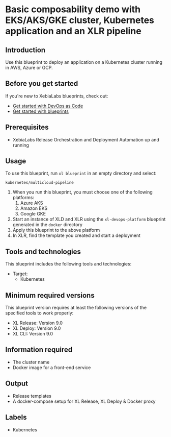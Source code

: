 # Basic composability demo with EKS/AKS/GKE cluster, Kubernetes application and an XLR pipeline

## Introduction

Use this blueprint to deploy an application on a Kubernetes cluster running in AWS, Azure or GCP.

## Before you get started

If you're new to XebiaLabs blueprints, check out:

* [Get started with DevOps as Code](https://docs.xebialabs.com/xl-release/concept/get-started-with-devops-as-code.html)
* [Get started with blueprints](https://docs.xebialabs.com/xl-release/concept/get-started-with-blueprints.html)

## Prerequisites

* XebiaLabs Release Orchestration and Deployment Automation up and running

## Usage

To use this blueprint, run `xl blueprint` in an empty directory and select:

```plain
kubernetes/multicloud-pipeline
```

1. When you run this blueprint, you must choose one of the following platforms:
    1. Azure AKS
    2. Amazon EKS
    3. Google GKE
2. Start an instance of XLD and XLR using the `xl-devops-platform` blueprint generated in the `docker` directory
3. Apply this blueprint to the above platform
4. In XLR, find the template you created and start a deployment

## Tools and technologies

This blueprint includes the following tools and technologies:

* Target:
  * Kubernetes

## Minimum required versions

This blueprint version requires at least the following versions of the specified tools to work properly:

* XL Release: Version 9.0
* XL Deploy: Version 9.0
* XL CLI: Version 9.0

## Information required

* The cluster name
* Docker image for a front-end service

## Output

* Release templates
* A docker-compose setup for XL Release, XL Deploy & Docker proxy

## Labels

* Kubernetes

